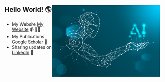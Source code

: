 
## Hello World! 🌎 <a href="https://github.com/mckolu/mckolu/blob/main/1.png"><img align="right" width="350" height="auto" src="https://github.com/mckolu/mckolu/blob/main/1.png"></a>
- My Website <a href="https://mckolu.github.io/">My Website</a>  📹 ✍🏾
- My Publications <a href="https://scholar.google.com/citations?user=Lfj38jUAAAAJ&hl=en"> Google Scholar</a> 🏓
- Sharing updates on <a href="https://www.linkedin.com/in/mehmet-celepkolu/">LinkedIn</a> 💼







